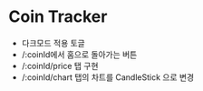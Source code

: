 # Coin Tracker

- 다크모드 적용 토글
- /:coinId에서 홈으로 돌아가는 버튼
- /:coinId/price 탭 구현
- /:coinId/chart 탭의 차트를 CandleStick 으로 변경
